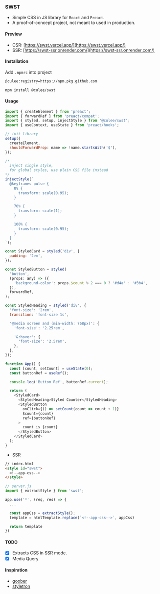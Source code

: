 ### SWST

- Simple CSS in JS library for `React` and `Preact`.
- A proof-of-concept project, not meant to used in production.

#### Preview

- CSR: [https://swst.vercel.app/](https://swst.vercel.app/)
- SSR: [https://swst-ssr.onrender.com/](https://swst-ssr.onrender.com/)

#### Installation

Add `.npmrc` into project

```bash
@culee:registry=https://npm.pkg.github.com
```

```bash
npm install @culee/swst
```

#### Usage

```js
import { createElement } from 'preact';
import { forwardRef } from 'preact/compat';
import { styled, setup, injectStyle } from '@culee/swst';
import { useContext, useState } from 'preact/hooks';

// init library
setup({
  createElement,
  shouldForwardProp: name => !name.startsWith('$'),
});

/*
  inject single style,
  for global styles, use plain CSS file instead
*/
injectStyle(`
  @keyframes pulse {
    0% {
      transform: scale(0.95);
    }

    70% {
      transform: scale(1);
    }

    100% {
      transform: scale(0.95);
    }
  }
`);

const StyledCard = styled('div', {
  padding: '2em',
});

const StyledButton = styled(
  'button',
  (props: any) => ({
    'background-color': props.$count % 2 === 0 ? '#d4a' : '#3b4',
  }),
  forwardRef,
);

const StyledHeading = styled('div', {
  'font-size': '2rem',
  transition: 'font-size 1s',

  '@media screen and (min-width: 768px)': {
    'font-size': '2.25rem',

    '&:hover': {
      'font-size': '2.5rem',
    },
  },
});

function App() {
  const [count, setCount] = useState(0);
  const buttonRef = useRef();

  console.log('Button Ref', buttonRef.current);

  return (
    <StyledCard>
      <StyledHeading>Styled Counter</StyledHeading>
      <StyledButton
        onClick={() => setCount(count => count + 1)}
        $count={count}
        ref={buttonRef}
      >
        count is {count}
      </StyledButton>
    </StyledCard>
  );
}
```

- SSR

```html
// index.html
<style id="swst">
  <!--app-css-->
</style>
```

```js
// server.js
import { extractStyle } from 'swst';

app.use('*', (req, res) => {
  ...

  const appCss = extractStyle();
  template = htmlTemplate.replace(`<!--app-css-->`, appCss)

  return template
})
```

#### TODO

- [x] Extracts CSS in SSR mode.
- [x] Media Query

#### Inspiration

- [goober](https://goober.rocks)
- [styletron](https://styletron.org/)
